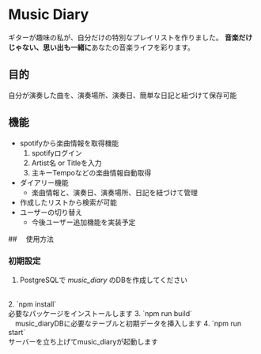 # Music Diary
ギターが趣味の私が、自分だけの特別なプレイリストを作りました。
**音楽だけじゃない、思い出も一緒に**あなたの音楽ライフを彩ります。

## 目的
自分が演奏した曲を、演奏場所、演奏日、簡単な日記と紐づけて保存可能

## 機能
* spotifyから楽曲情報を取得機能
  1. spotifyログイン
  2. Artist名 or Titleを入力
  3. 主キーTempoなどの楽曲情報自動取得
* ダイアリー機能
  * 楽曲情報と、演奏日、演奏場所、日記を紐づけて管理
* 作成したリストから検索が可能
* ユーザーの切り替え
  * 今後ユーザー追加機能を実装予定


##　 使用方法
### 初期設定
  1. PostgreSQLで *music_diary* のDBを作成してください
  <br>
  2. `npm install`
  <br>
  必要なパッケージをインストールします
  3. `npm run build`
  <br>
  　music_diaryDBに必要なテーブルと初期データを挿入します
  4. `npm run start`
  <br>
  サーバーを立ち上げてmusic_diaryが起動します

